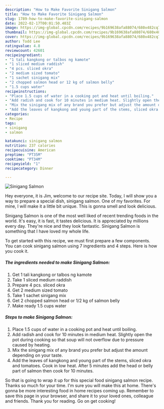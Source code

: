 ```yaml
---
description: "How to Make Favorite Sinigang Salmon"
title: "How to Make Favorite Sinigang Salmon"
slug: 1789-how-to-make-favorite-sinigang-salmon
date: 2022-02-17T00:01:50.403Z
image: https://img-global.cpcdn.com/recipes/9b169638afa88074/680x482cq70/sinigang-salmon-recipe-main-photo.jpg
thumbnail: https://img-global.cpcdn.com/recipes/9b169638afa88074/680x482cq70/sinigang-salmon-recipe-main-photo.jpg
cover: https://img-global.cpcdn.com/recipes/9b169638afa88074/680x482cq70/sinigang-salmon-recipe-main-photo.jpg
author: Todd Lee
ratingvalue: 4.8
reviewcount: 42601
recipeingredient:
- "1 tali kangkong or talbos ng kamote"
- "1 sliced medium raddish"
- "4 pcs. sliced okra"
- "2 medium sized tomato"
- "1 sachet sinigang mix"
- "2 chopped salmon head or 12 kg of salmon belly"
- "1.5 cups water"
recipeinstructions:
- "Place 1.5 cups of water in a cooking pot and heat until boiling."
- "Add radish and cook for 10 minutes in medium heat. Slightly open the pot during cooking so that soup will not overflow due to pressure caused by heating."
- "Mix the sinigang mix of any brand you prefer but adjust the amount depending on your taste."
- "Add the leaves of kangkong and young part of the stems, sliced okra and tomatoes. Cook in low heat. After 5 minutes add the head or belly part of salmon then cook for 10 minutes."
categories:
- Recipe
tags:
- sinigang
- salmon

katakunci: sinigang salmon 
nutrition: 237 calories
recipecuisine: American
preptime: "PT35M"
cooktime: "PT34M"
recipeyield: "1"
recipecategory: Dinner

---
```



![Sinigang Salmon](https://img-global.cpcdn.com/recipes/9b169638afa88074/680x482cq70/sinigang-salmon-recipe-main-photo.jpg)

Hey everyone, it is Jim, welcome to our recipe site. Today, I will show you a way to prepare a special dish, sinigang salmon. One of my favorites. For mine, I will make it a little bit unique. This is gonna smell and look delicious.

Sinigang Salmon is one of the most well liked of recent trending foods in the world. It's easy, it is fast, it tastes delicious. It is appreciated by millions every day. They're nice and they look fantastic. Sinigang Salmon is something that I have loved my whole life.




To get started with this recipe, we must first prepare a few components. You can cook sinigang salmon using 7 ingredients and 4 steps. Here is how you cook it.

<!--inarticleads1-->

##### The ingredients needed to make Sinigang Salmon:

1. Get 1 tali kangkong or talbos ng kamote
1. Take 1 sliced medium raddish
1. Prepare 4 pcs. sliced okra
1. Get 2 medium sized tomato
1. Take 1 sachet sinigang mix
1. Get 2 chopped salmon head or 1/2 kg of salmon belly
1. Make ready 1.5 cups water




<!--inarticleads2-->

##### Steps to make Sinigang Salmon:

1. Place 1.5 cups of water in a cooking pot and heat until boiling.
1. Add radish and cook for 10 minutes in medium heat. Slightly open the pot during cooking so that soup will not overflow due to pressure caused by heating.
1. Mix the sinigang mix of any brand you prefer but adjust the amount depending on your taste.
1. Add the leaves of kangkong and young part of the stems, sliced okra and tomatoes. Cook in low heat. After 5 minutes add the head or belly part of salmon then cook for 10 minutes.




So that is going to wrap it up for this special food sinigang salmon recipe. Thanks so much for your time. I'm sure you will make this at home. There's gonna be more interesting food in home recipes coming up. Remember to save this page in your browser, and share it to your loved ones, colleague and friends. Thank you for reading. Go on get cooking!
